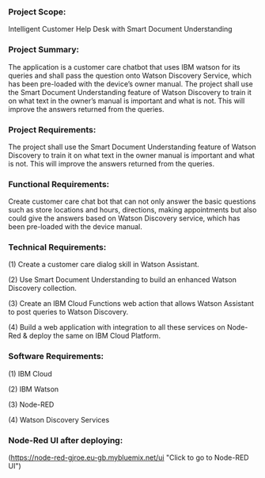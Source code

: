 ### Project Scope: 
Intelligent Customer Help Desk with Smart Document Understanding

### Project Summary: 
The application is a customer care chatbot that uses IBM watson for its queries and shall pass the question onto Watson Discovery Service, which has been pre-loaded with the device’s owner manual. The project shall use the Smart Document Understanding feature of Watson Discovery to train it on what text in the owner’s manual is important and what is not. This will improve the answers returned from the queries.

### Project Requirements: 
The project shall use the Smart Document Understanding feature of Watson Discovery to train it on what text in the owner manual is important and what is not. This will improve the answers returned from the queries.

### Functional Requirements: 
Create customer care chat bot that can not only answer the basic questions such as store locations and hours, directions, making appointments but also could give the answers based on Watson Discovery service, which has been pre-loaded with the device manual.


### Technical Requirements:
 
(1) Create a customer care dialog skill in Watson Assistant.

(2) Use Smart Document Understanding to build an enhanced Watson Discovery collection.

(3) Create an IBM Cloud Functions web action that allows Watson Assistant to post queries to Watson Discovery.

(4) Build a web application with integration to all these services on Node-Red & deploy the same on IBM Cloud Platform.

### Software Requirements: 

(1) IBM Cloud

(2) IBM Watson

(3) Node-RED

(4) Watson Discovery Services


### Node-Red UI after deploying: 
(https://node-red-gjroe.eu-gb.mybluemix.net/ui "Click to go to Node-RED UI")




